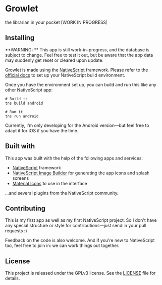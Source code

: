 # Growlet

the librarian in your pocket [WORK IN PROGRESS]

## Installing

**WARNING: ** This app is still work-in-progress, and the database is
subject to change. Feel free to test it out, but be aware that the app
data may suddenly get reset or cleared upon update.

Growlet is made using the [NativeScript](https://nativescript.org)
framework. Please refer to the [official docs](https://docs.nativescript.org/start/quick-setup)
to set up your NativeScript build environment.

Once you have the environment set up, you can build and run this like
any other NativeScript app:

```
# Build it
tns build android

# Run it
tns run android
```

Currently, I'm only developing for the Android version—but feel free to
adapt it for iOS if you have the time.

## Built with

This app was built with the help of the following apps and services:

 * [NativeScript](https://nativescript.org) framework
 * [NativeScript Image Builder](http://nsimage.brosteins.com/) for
   generating the app icons and splash screens
 * [Material Icons](https://material.io/icons/) to use in the interface

...and several plugins from the NativeScript community.

## Contributing

This is my first app as well as my first NativeScript project. So I
don't have any special structure or style for contributions—just send
in your pull requests :)

Feedback on the code is also welcome. And if you're new to NativeScript
too, feel free to join in: we can work things out together.

## License

This project is released under the GPLv3 license. See the [LICENSE](LICENSE)
file for details.
